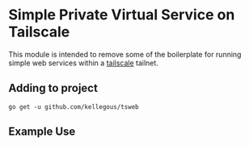 # Simple Private Virtual Service on Tailscale

This module is intended to remove some of the boilerplate for running simple web services within a [tailscale](https://tailscale.com/) tailnet.

## Adding to project
```
go get -u github.com/kellegous/tsweb
```

## Example Use


